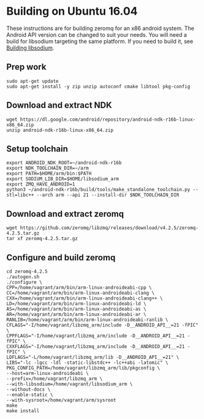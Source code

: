 # Building on Ubuntu 16.04
These instructions are for building zeromq for an x86 android system. The Android API version can be changed to suit your needs.
You will need a build for libsodium targeting the same platform. If you need to build it, see [Building libsodium](https://github.com/mikelodder7/android-building/tree/master/x86/libsodium).

## Prep work
```
sudo apt-get update
sudo apt-get install -y zip unzip autoconf cmake libtool pkg-config
```

## Download and extract NDK
```
wget https://dl.google.com/android/repository/android-ndk-r16b-linux-x86_64.zip
unzip android-ndk-r16b-linux-x86_64.zip
```

## Setup toolchain
```
export ANDROID_NDK_ROOT=~/android-ndk-r16b
export NDK_TOOLCHAIN_DIR=~/arm
export PATH=$HOME/arm/bin:$PATH
export SODIUM_LIB_DIR=$HOME/libsodium_arm
export ZMQ_HAVE_ANDROID=1
python3 ~/android-ndk-r16b/build/tools/make_standalone_toolchain.py --stl=libc++ --arch arm --api 21 --install-dir $NDK_TOOLCHAIN_DIR
```

## Download and extract zeromq
```
wget https://github.com/zeromq/libzmq/releases/download/v4.2.5/zeromq-4.2.5.tar.gz
tar xf zeromq-4.2.5.tar.gz
```

## Configure and build zeromq
```
cd zeromq-4.2.5
./autogen.sh
./configure \
CPP=/home/vagrant/arm/bin/arm-linux-androideabi-cpp \
CC=/home/vagrant/arm/bin/arm-linux-androideabi-clang \
CXX=/home/vagrant/arm/bin/arm-linux-androideabi-clang++ \
LD=/home/vagrant/arm/bin/arm-linux-androideabi-ld \
AS=/home/vagrant/arm/bin/arm-linux-androideabi-as \
AR=/home/vagrant/arm/bin/arm-linux-androideabi-ar \
RANLIB=/home/vagrant/arm/bin/arm-linux-androideabi-ranlib \
CFLAGS="-I/home/vagrant/libzmq_arm/include -D__ANDROID_API__=21 -fPIC" \
CPPFLAGS="-I/home/vagrant/libzmq_arm/include -D__ANDROID_API__=21 -fPIC" \
CXXFLAGS="-I/home/vagrant/libzmq_arm/include -D__ANDROID_API__=21 -fPIC" \
LDFLAGS="-L/home/vagrant/libzmq_arm/lib -D__ANDROID_API__=21" \
LIBS="-lc -lgcc -ldl -static-libstdc++ -lc++abi -latomic" \
PKG_CONFIG_PATH=/home/vagrant/libzmq_arm/lib/pkgconfig \
--host=arm-linux-androideabi \
--prefix=/home/vagrant/libzmq_arm \
--with-libsodium=/home/vagrant/libsodium_arm \
--without-docs \
--enable-static \
--with-sysroot=/home/vagrant/arm/sysroot
make
make install
```
